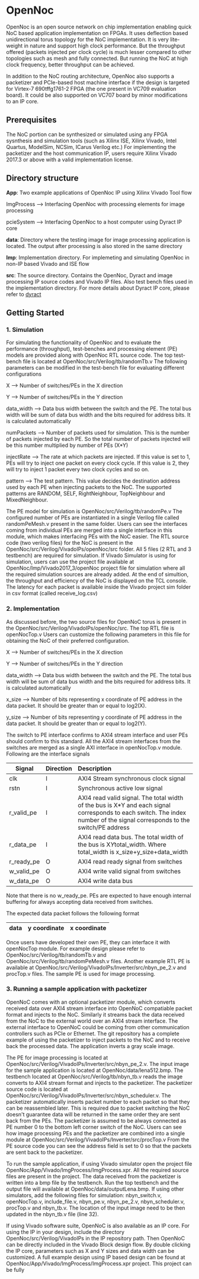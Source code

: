 # OpenNoc

OpenNoc is an open source network on chip implementation enabling quick NoC based application implementation on FPGAs.
It uses deflection based unidirectional torus topology for the NoC implementation.
It is very lite-weight in nature and support high clock performance.
But the throughput offered (packets injected per clock cycle) is much lesser compared to other topologies such as mesh and fully connected.
But running the NoC at high clock frequency, better throughput can be achieved.

In addition to the NoC routing architecture, OpenNoc also supports a packetizer and PCIe-based host machine interface if the design is targeted for Virtex-7 690tffg1761-2 FPGA (the one present in VC709 evaluation board).
It could be also supported on VC707 board by minor modifications to an IP core.

## Prerequisites

The NoC portion can be synthesized or simulated using any FPGA sysnthesis and simulation tools (such as Xilinx ISE, Xilinx Vivado, Intel Quartus, ModelSim, NCSim, ICarus Verilog etc.)
For implementing the packetizer and the host communication IP, users require Xilinx Vivado 2017.3 or above with a valid implementation license.

## Directory structure 

**App**: Two example applications of OpenNoc IP using Xilinx Vivado Tool flow

ImgProcess --> Interfacing OpenNoc with processing elements for image processing

pcieSystem --> Interfacing OpenNoc to a host computer using Dyract IP core

**data**: Directory where the testing image for image processing application is located.
The output after processing is also stored in the same directory

**Imp**: Implementation directory. For implemeting and simulating OpenNoc in non-IP based Vivado and ISE flow

**src**: The source directory. Contains the OpenNoc, Dyract and image processing IP source codes and Vivado IP files. Also test bench files used in the implementation directory.
For more details about Dyract IP core, please refer to [dyract][dyract]

[dyract]: https://github.com/warclab/dyract 

## Getting Started

### 1. Simulation

For simulating the functionality of OpenNoc and to evaluate the performance (throughput), test-benches and processing element (PE) models are provided along with OpenNoc RTL source code.
The top test-bench file is located at OpenNoc/src/Verilog/tb/randomTb.v
The following parameters can be modified in the test-bench file for evaluating different configurations

X --> Number of switches/PEs in the X direction

Y --> Number of switches/PEs in the Y direction

data_width --> Data bus width between the switch and the PE. The total bus width will be sum of data bus width and the bits required for address bits. It is calculated automatically

numPackets --> Number of packets used for simulation. This is the number of packets injected by each PE. So the total number of packets injected will be this number multiplied by number of PEs (X*Y)

injectRate --> The rate at which packets are injected. If this value is set to 1, PEs will try to inject one packet on every clock cycle. If this value is 2, they will try to inject 1 packet every two clock cycles and so on.

pattern --> The test pattern. This value decides the destination address used by each PE when injecting packets to the NoC. The supported patterns are RANDOM, SELF, RightNeighbour, TopNeighbour and MixedNeighbour.

The PE model for simulation is OpenNoc/src/Verilog/tb/randomPe.v
The configured number of PEs are instantiated in a single Verilog file called randomPeMesh.v present in the same folder.
Users can see the interfaces coming from individual PEs are merged into a single interface in this module, which makes interfacing PEs with the NoC easier.
The RTL source code (two verilog files) for the NoC is present in the OpenNoc/src/Verilog/VivadoIPs/openNoc/src folder.
All 5 files (2 RTL and 3 testbench) are required for simulation.
If Vivado Simulator is using for simulation, users can use the project file available at OpenNoc/Imp/Vivado2017_3/openNoc project file for simulation where all the required simulation sources are already added.
At the end of simultion, the throughput and efficiency of the NoC is displayed on the TCL console.
The latency for each packet is available inside the Vivado project sim folder in csv format (called receive_log.csv)

### 2. Implementation

As discussed before, the two source files for OpenNoC torus is present in the OpenNoc/src/Verilog/VivadoIPs/openNoc/src.
The top RTL file is openNocTop.v
Users can customize the following parameters in this file for obtaining the NoC of their preferred configuration.

X --> Number of switches/PEs in the X direction

Y --> Number of switches/PEs in the Y direction

data_width --> Data bus width between the switch and the PE. The total bus width will be sum of data bus width and the bits required for address bits. It is calculated automatically

x_size --> Number of bits representing x coordinate of PE address in the data packet.
It should be greater than or equal to log2(X).

y_size --> Number of bits representing y coordinate of PE address in the data packet.
It should be greater than or equal to log2(Y).

The switch to PE interface confirms to AXI4 stream interface and user PEs should confirm to this standard.
All the AXI4 stream interfaces from the switches are merged as a single AXI interface in openNocTop.v module.
Following are the interface signals

| Signal        | Direction| Description|
| ------------- |:---------|:------|
| clk           |  I       |AXI4 Stream synchronous clock signal |
| rstn          |  I       |Synchronous active low signal |
| r_valid_pe    |  I       |AXI4 read valid signal. The total width of the bus is X*Y and each signal corresponds to each switch. The index number of the signal corresponds to the switch/PE address |
| r_data_pe     |  I       |AXI4 read data bus. The total width of the bus is X*Y*total_width. Where total_width is x_size+y_size+data_width|
| r_ready_pe    |  O       |AXI4 read ready signal from switches |
| w_valid_pe    |  O       |AXI4 write valid signal from switches |
| w_data_pe     |  O       |AXI4 write data bus|

Note that there is no w_ready_pe. PEs are expected to have enough internal buffering for always accepting data received from switches.

The expected data packet follows the following format

| data        | y coordinate |x coordinate|
| ------------- |:---------|:------|  

Once users have developed their own PE, they can interface it with openNocTop module.
For example design please refer to OpenNoc/src/Verilog/tb/randomTb.v and OpenNoc/src/Verilog/tb/randomPeMesh.v files.
Another example RTL PE is available at OpenNoc/src/Verilog/VivadoIPs/Inverter/src/nbyn_pe_2.v and procTop.v files.
The sample PE is used for image processing.

### 3. Running a sample application with packetizer

OpenNoC comes with an optional packetizer module, which converts received data over AXI4 stream interface into OpenNoC compatiable packet format and injects to the NoC.
Similarly it streams back the data received from the NoC to the external world over an AXI4 stream interface.
The external interface to OpenNoC could be coming from other communication controllers such as PCIe or Ethernet.
The git repository has a complete example of using the packetizer to inject packets to the NoC and to receive back the processed data.
The application inverts a gray scale image.

The PE for image processing is located at OpenNoc/src/Verilog/VivadoIPs/Inverter/src/nbyn_pe_2.v.
The input image for the sample application is located at OpenNoc/data/lena512.bmp.
The testbench located at OpenNoc/src/Verilog/tb/nbyn_tb.v reads the image converts to AXI4 stream format and injects to the packetizer.
The packetizer source code is located at OpenNoc/src/Verilog/VivadoIPs/Inverter/src/nbyn_scheduler.v.
The packetizer automatically inserts packet number to each packet so that they can be reassembled later.
This is required due to packet switching the NoC doesn't guarantee data will be returned in the same order they are sent back from the PEs.
The packetizer is assumed to be always connected as PE number 0 to the bottom left corner switch of the NoC.
Users can see how image processing PEs and the packetizer are combined into a single module at OpenNoc/src/Verilog/VivadoIPs/Inverter/src/procTop.v
From the PE source code you can see the address field is set to 0 so that the packets are sent back to the packetizer.

To run the sample application, if using Vivado simulator open the project file OpenNoc/App/Vivado/ImgProcess/ImgProcess.xpr.
All the required source files are present in the project.
The data received from the packetizer is written into a bmp file by the testbench.
Run the top testbench and the output file will available at OpenNoc/data/outputLena.bmp.
If using other simulators, add the following files for simulation: nbyn_switch.v, openNocTop.v, include_file.v, nbyn_pe.v, nbyn_pe_2.v, nbyn_scheduler.v, procTop.v and nbyn_tb.v.
The location of the input image need to be then updated in the nbyn_tb.v file (line 32).


If using Vivado software suite, OpenNoC is also available as an IP core.
For using the IP in your design, include the directory OpenNoc/src/Verilog/VivadoIPs in the IP repository path.
Then OpenNoC can be directly included in the Vivado Block design flow.
By double clicking the IP core, parameters such as X and Y sizes and data width can be customized.
A full example design using IP based design can be found at OpenNoc/App/Vivado/ImgProcess/ImgProcess.xpr project.
This project can be fully 